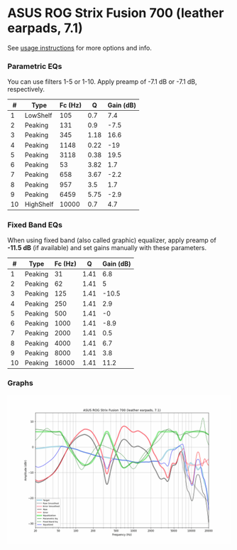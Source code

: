 # ASUS ROG Strix Fusion 700 (leather earpads, 7.1)
See [usage instructions](https://github.com/jaakkopasanen/AutoEq#usage) for more options and info.

### Parametric EQs
You can use filters 1-5 or 1-10. Apply preamp of -7.1 dB or -7.1 dB, respectively.

|   # | Type      |   Fc (Hz) |    Q |   Gain (dB) |
|-----|-----------|-----------|------|-------------|
|   1 | LowShelf  |       105 | 0.7  |         7.4 |
|   2 | Peaking   |       131 | 0.9  |        -7.5 |
|   3 | Peaking   |       345 | 1.18 |        16.6 |
|   4 | Peaking   |      1148 | 0.22 |       -19   |
|   5 | Peaking   |      3118 | 0.38 |        19.5 |
|   6 | Peaking   |        53 | 3.82 |         1.7 |
|   7 | Peaking   |       658 | 3.67 |        -2.2 |
|   8 | Peaking   |       957 | 3.5  |         1.7 |
|   9 | Peaking   |      6459 | 5.75 |        -2.9 |
|  10 | HighShelf |     10000 | 0.7  |         4.7 |

### Fixed Band EQs
When using fixed band (also called graphic) equalizer, apply preamp of **-11.5 dB** (if available) and set gains manually with these parameters.

|   # | Type    |   Fc (Hz) |    Q |   Gain (dB) |
|-----|---------|-----------|------|-------------|
|   1 | Peaking |        31 | 1.41 |         6.8 |
|   2 | Peaking |        62 | 1.41 |         5   |
|   3 | Peaking |       125 | 1.41 |       -10.5 |
|   4 | Peaking |       250 | 1.41 |         2.9 |
|   5 | Peaking |       500 | 1.41 |        -0   |
|   6 | Peaking |      1000 | 1.41 |        -8.9 |
|   7 | Peaking |      2000 | 1.41 |         0.5 |
|   8 | Peaking |      4000 | 1.41 |         6.7 |
|   9 | Peaking |      8000 | 1.41 |         3.8 |
|  10 | Peaking |     16000 | 1.41 |        11.2 |

### Graphs
![](./ASUS%20ROG%20Strix%20Fusion%20700%20(leather%20earpads,%207.1).png)
